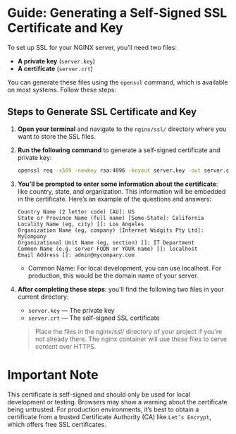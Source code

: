 # Guide: Generating a Self-Signed SSL Certificate and Key

To set up SSL for your NGINX server, you’ll need two files:
- **A private key** (`server.key`)
- **A certificate** (`server.crt`)

You can generate these files using the `openssl` command, which is available on most systems. Follow these steps:

## Steps to Generate SSL Certificate and Key

1. **Open your terminal** and navigate to the `nginx/ssl/` directory where you want to store the SSL files.

2. **Run the following command** to generate a self-signed certificate and private key:

   ```bash
   openssl req -x509 -newkey rsa:4096 -keyout server.key -out server.crt -days 365 -nodes

3. **You’ll be prompted to enter some information about the certificate**: like country, state, and organization. This information will be embedded in the certificate. Here’s an example of the questions and answers:

    ```
    Country Name (2 letter code) [AU]: US
    State or Province Name (full name) [Some-State]: California
    Locality Name (eg, city) []: Los Angeles
    Organization Name (eg, company) [Internet Widgits Pty Ltd]: MyCompany
    Organizational Unit Name (eg, section) []: IT Department
    Common Name (e.g. server FQDN or YOUR name) []: localhost
    Email Address []: admin@mycompany.com
    ```

    - Common Name: For local development, you can use localhost. For production, this would be the domain name of your server.

4. **After completing these steps**: you’ll find the following two files in your current directory:

    - `server.key` — The private key
    - `server.crt` — The self-signed SSL certificate

    > Place the files in the nginx/ssl/ directory of your project if you’re not already there. The nginx container will use these files to serve content over HTTPS.

# Important Note
This certificate is self-signed and should only be used for local development or testing. Browsers may show a warning about the certificate being untrusted. For production environments, it’s best to obtain a certificate from a trusted Certificate Authority (CA) like `Let’s Encrypt`, which offers free SSL certificates.
